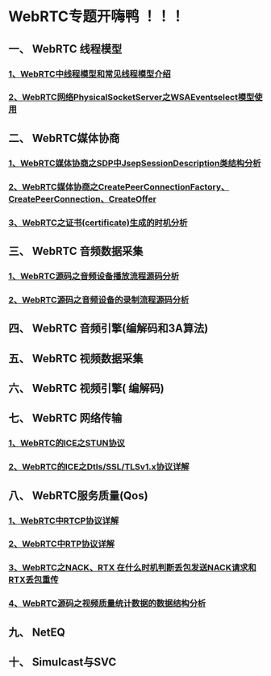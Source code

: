 # WebRTC专题开嗨鸭 ！！！  

 

## 一、 WebRTC 线程模型

### [1、WebRTC中线程模型和常见线程模型介绍](https://chensongpoixs.github.io/2021/12/11/WebRTC%E4%B8%AD%E7%BA%BF%E7%A8%8B%E6%A8%A1%E5%9E%8B%E5%92%8C%E5%B8%B8%E8%A7%81%E7%BA%BF%E7%A8%8B%E6%A8%A1%E5%9E%8B%E4%BB%8B%E7%BB%8D/#/)

### [2、WebRTC网络PhysicalSocketServer之WSAEventselect模型使用](https://chensongpoixs.github.io/2022/01/02/WebRTC%E7%BD%91%E7%BB%9CPhysicalSocketServer%E4%B9%8BWSAEventselect%E6%A8%A1%E5%9E%8B%E4%BD%BF%E7%94%A8/)


## 二、 WebRTC媒体协商

### [1、WebRTC媒体协商之SDP中JsepSessionDescription类结构分析](https://chensongpoixs.github.io/2022/04/17/WebRTC%E5%AA%92%E4%BD%93%E5%8D%8F%E5%95%86%E4%B9%8BSDP%E4%B8%ADJsepSessionDescription%E7%B1%BB%E7%BB%93%E6%9E%84%E5%88%86%E6%9E%90/)

### [2、WebRTC媒体协商之CreatePeerConnectionFactory、CreatePeerConnection、CreateOffer](https://chensongpoixs.github.io/2022/01/09/WebRTC%E5%AA%92%E4%BD%93%E5%8D%8F%E5%95%86%E4%B9%8BCreatePeerConnectionFactory-CreatePeerConnection-CreateOffer/#/)

### [3、WebRTC之证书(certificate)生成的时机分析](https://chensongpoixs.github.io/2022/10/04/WebRTC%E4%B9%8B%E8%AF%81%E4%B9%A6certificate%E7%94%9F%E6%88%90%E7%9A%84%E6%97%B6%E6%9C%BA%E5%88%86%E6%9E%90/#/)


## 三、 WebRTC 音频数据采集

### [1、WebRTC源码之音频设备播放流程源码分析](https://chensongpoixs.github.io/2022/08/14/WebRTC%E6%BA%90%E7%A0%81%E4%B9%8B%E9%9F%B3%E9%A2%91%E8%AE%BE%E5%A4%87%E6%92%AD%E6%94%BE%E6%B5%81%E7%A8%8B%E6%BA%90%E7%A0%81%E5%88%86%E6%9E%90/)

### [2、WebRTC源码之音频设备的录制流程源码分析](https://chensongpoixs.github.io/2022/08/14/WebRTC%E6%BA%90%E7%A0%81%E4%B9%8B%E9%9F%B3%E9%A2%91%E8%AE%BE%E5%A4%87%E7%9A%84%E5%BD%95%E5%88%B6%E6%B5%81%E7%A8%8B%E6%BA%90%E7%A0%81%E5%88%86%E6%9E%90/#/)

## 四、 WebRTC 音频引擎(编解码和3A算法) 

## 五、 WebRTC 视频数据采集

## 六、 WebRTC 视频引擎( 编解码)

## 七、 WebRTC  网络传输

### [1、WebRTC的ICE之STUN协议](https://chensongpoixs.github.io/2022/05/20/WebRTC%E7%9A%84ICE%E4%B9%8BSTUN%E5%8D%8F%E8%AE%AE/#/)

### [2、WebRTC的ICE之Dtls/SSL/TLSv1.x协议详解](https://chensongpoixs.github.io/2022/05/30/WebRTC%E7%9A%84ICE%E4%B9%8BDtls_SSL_TLSv1.x%E5%8D%8F%E8%AE%AE%E8%AF%A6%E8%A7%A3/)

## 八、 WebRTC服务质量(Qos)

### [1、WebRTC中RTCP协议详解](https://chensongpoixs.github.io/2021/11/16/WebRTC%E4%B8%ADRTCP%E5%8D%8F%E8%AE%AE%E8%AF%A6%E8%A7%A3/)

### [2、WebRTC中RTP协议详解](https://chensongpoixs.github.io/2022/05/29/WebRTC%E4%B8%ADRTP%E5%8D%8F%E8%AE%AE%E8%AF%A6%E8%A7%A3/#/)

### [3、WebRTC之NACK、RTX 在什么时机判断丢包发送NACK请求和RTX丢包重传](https://chensongpoixs.github.io/2022/05/30/WebRTC%E4%B9%8BNACK-RTX-%E5%9C%A8%E4%BB%80%E4%B9%88%E6%97%B6%E6%9C%BA%E5%88%A4%E6%96%AD%E4%B8%A2%E5%8C%85%E5%8F%91%E9%80%81NACK%E8%AF%B7%E6%B1%82%E5%92%8CRTX%E4%B8%A2%E5%8C%85%E9%87%8D%E4%BC%A0/)

### [4、WebRTC源码之视频质量统计数据的数据结构分析](https://chensongpoixs.github.io/2022/07/26/WebRTC%E6%BA%90%E7%A0%81%E4%B9%8B%E8%A7%86%E9%A2%91%E8%B4%A8%E9%87%8F%E7%BB%9F%E8%AE%A1%E6%95%B0%E6%8D%AE%E4%B8%AD%E5%9F%BA%E7%A1%80%E6%95%B0%E6%8D%AE%E7%BB%93%E6%9E%84%E5%88%86%E6%9E%90/)

## 九、 NetEQ

## 十、 Simulcast与SVC